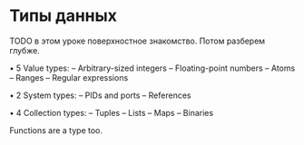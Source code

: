# Типы данных

TODO в этом уроке поверхностное знакомство. Потом разберем глубже.

• 5 Value types:
– Arbitrary-sized integers
– Floating-point numbers
– Atoms
– Ranges
– Regular expressions

• 2 System types:
– PIDs and ports
– References

• 4 Collection types:
– Tuples
– Lists
– Maps
– Binaries

Functions are a type too.
